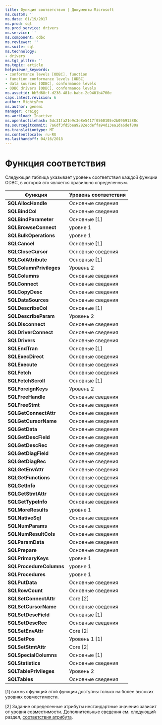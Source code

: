 ```yaml
---
title: Функция соответствия | Документы Microsoft
ms.custom: ''
ms.date: 01/19/2017
ms.prod: sql
ms.prod_service: drivers
ms.service: ''
ms.component: odbc
ms.reviewer: ''
ms.suite: sql
ms.technology:
- drivers
ms.tgt_pltfrm: ''
ms.topic: article
helpviewer_keywords:
- conformance levels [ODBC], function
- function conformance levels [ODBC]
- data sources [ODBC], conformance levels
- ODBC drivers [ODBC], conformance levels
ms.assetid: bb5d68cf-d238-481e-babc-2e9401b4700e
caps.latest.revision: 6
author: MightyPen
ms.author: genemi
manager: craigg
ms.workload: Inactive
ms.openlocfilehash: 5dc31fa21e9c3e8e5417f0560105e2b09691388c
ms.sourcegitcommit: 7a6df3fd5bea9282ecdeffa94d13ea1da6def80a
ms.translationtype: MT
ms.contentlocale: ru-RU
ms.lasthandoff: 04/16/2018
---
```

# <a name="function-conformance"></a>Функция соответствия
Следующая таблица указывает уровень соответствия каждой функции ODBC, в которой это является правильно определенным.  
  
|Функция|Уровень соответствия|  
|--------------|-----------------------|  
|**SQLAllocHandle**|Основные сведения|  
|**SQLBindCol**|Основные сведения|  
|**SQLBindParameter**|Основные [1]|  
|**SQLBrowseConnect**|уровне 1|  
|**SQLBulkOperations**|уровне 1|  
|**SQLCancel**|Основные [1]|  
|**SQLCloseCursor**|Основные сведения|  
|**SQLColAttribute**|Основные [1]|  
|**SQLColumnPrivileges**|Уровень 2|  
|**SQLColumns**|Основные сведения|  
|**SQLConnect**|Основные сведения|  
|**SQLCopyDesc**|Основные сведения|  
|**SQLDataSources**|Основные сведения|  
|**SQLDescribeCol**|Основные [1]|  
|**SQLDescribeParam**|Уровень 2|  
|**SQLDisconnect**|Основные сведения|  
|**SQLDriverConnect**|Основные сведения|  
|**SQLDrivers**|Основные сведения|  
|**SQLEndTran**|Основные [1]|  
|**SQLExecDirect**|Основные сведения|  
|**SQLExecute**|Основные сведения|  
|**SQLFetch**|Основные сведения|  
|**SQLFetchScroll**|Основные [1]|  
|**SQLForeignKeys**|Уровень 2|  
|**SQLFreeHandle**|Основные сведения|  
|**SQLFreeStmt**|Основные сведения|  
|**SQLGetConnectAttr**|Основные сведения|  
|**SQLGetCursorName**|Основные сведения|  
|**SQLGetData**|Основные сведения|  
|**SQLGetDescField**|Основные сведения|  
|**SQLGetDescRec**|Основные сведения|  
|**SQLGetDiagField**|Основные сведения|  
|**SQLGetDiagRec**|Основные сведения|  
|**SQLGetEnvAttr**|Основные сведения|  
|**SQLGetFunctions**|Основные сведения|  
|**SQLGetInfo**|Основные сведения|  
|**SQLGetStmtAttr**|Основные сведения|  
|**SQLGetTypeInfo**|Основные сведения|  
|**SQLMoreResults**|уровне 1|  
|**SQLNativeSql**|Основные сведения|  
|**SQLNumParams**|Основные сведения|  
|**SQLNumResultCols**|Основные сведения|  
|**SQLParamData**|Основные сведения|  
|**SQLPrepare**|Основные сведения|  
|**SQLPrimaryKeys**|уровне 1|  
|**SQLProcedureColumns**|уровне 1|  
|**SQLProcedures**|уровне 1|  
|**SQLPutData**|Основные сведения|  
|**SQLRowCount**|Основные сведения|  
|**SQLSetConnectAttr**|Core [2]|  
|**SQLSetCursorName**|Основные сведения|  
|**SQLSetDescField**|Основные [1]|  
|**SQLSetDescRec**|Основные сведения|  
|**SQLSetEnvAttr**|Core [2]|  
|**SQLSetPos**|Уровень 1 [1]|  
|**SQLSetStmtAttr**|Core [2]|  
|**SQLSpecialColumns**|Основные [1]|  
|**SQLStatistics**|Основные сведения|  
|**SQLTablePrivileges**|Уровень 2|  
|**SQLTables**|Основные сведения|  
  
 [1] важных функций этой функции доступны только на более высоких уровнях совместимости.  
  
 [2] Задание определенные атрибуты нестандартные значения зависит от уровня совместимости. Дополнительные сведения см. следующий раздел, [соответствия атрибута](../../../odbc/reference/develop-app/attribute-conformance.md).
